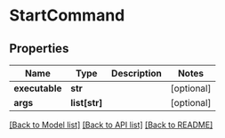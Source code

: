 # StartCommand

## Properties
Name | Type | Description | Notes
------------ | ------------- | ------------- | -------------
**executable** | **str** |  | [optional] 
**args** | **list[str]** |  | [optional] 

[[Back to Model list]](../README.md#documentation-for-models) [[Back to API list]](../README.md#documentation-for-api-endpoints) [[Back to README]](../README.md)


